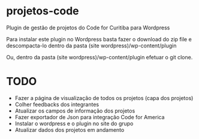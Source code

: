 # projetos-code
Plugin de gestão de projetos do Code for Curitiba para Wordpress

Para instalar este plugin no Wordpress basta fazer o download do zip file e descompacta-lo dentro da pasta (site wordpress)/wp-content/plugin

Ou, dentro da pasta (site wordpress)/wp-content/plugin efetuar o git clone.

# TODO
- Fazer a página de visualização de todos os projetos (capa dos projetos)
- Colher feedbacks dos integrantes
- Atualizar os campos de informação dos projetos
- Fazer exportador de Json para integração Code for America
- Instalar o wordpress e o plugin no site do grupo
- Atualizar dados dos projetos em andamento
